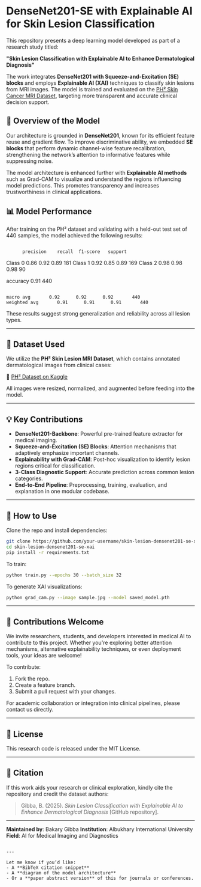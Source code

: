 

# DenseNet201-SE with Explainable AI for Skin Lesion Classification

This repository presents a deep learning model developed as part of a research study titled:

**"Skin Lesion Classification with Explainable AI to Enhance Dermatological Diagnosis"**

The work integrates **DenseNet201 with Squeeze-and-Excitation (SE) blocks** and employs **Explainable AI (XAI)** techniques to classify skin lesions from MRI images. The model is trained and evaluated on the [PH² Skin Cancer MRI Dataset](https://www.kaggle.com/datasets/rashidul0/ph2-skin-cancer-classification), targeting more transparent and accurate clinical decision support.


## 🧠 Overview of the Model

Our architecture is grounded in **DenseNet201**, known for its efficient feature reuse and gradient flow. To improve discriminative ability, we embedded **SE blocks** that perform dynamic channel-wise feature recalibration, strengthening the network’s attention to informative features while suppressing noise.

The model architecture is enhanced further with **Explainable AI methods** such as Grad-CAM to visualize and understand the regions influencing model predictions. This promotes transparency and increases trustworthiness in clinical applications.


## 📊 Model Performance

After training on the PH² dataset and validating with a held-out test set of 440 samples, the model achieved the following results:

```

```
          precision    recall  f1-score   support

 Class 0       0.86      0.92      0.89       181
 Class 1       0.92      0.85      0.89       169
 Class 2       0.98      0.98      0.98        90

accuracy                           0.91       440
```

macro avg       0.92      0.92      0.92       440
weighted avg       0.91      0.91      0.91       440

````

These results suggest strong generalization and reliability across all lesion types.

---

## 📂 Dataset Used

We utilize the **PH² Skin Lesion MRI Dataset**, which contains annotated dermatological images from clinical cases:

📌 [PH² Dataset on Kaggle](https://www.kaggle.com/datasets/rashidul0/ph2-skin-cancer-classification)

All images were resized, normalized, and augmented before feeding into the model.

---

## 💡 Key Contributions

- **DenseNet201-Backbone**: Powerful pre-trained feature extractor for medical imaging.
- **Squeeze-and-Excitation (SE) Blocks**: Attention mechanisms that adaptively emphasize important channels.
- **Explainability with Grad-CAM**: Post-hoc visualization to identify lesion regions critical for classification.
- **3-Class Diagnostic Support**: Accurate prediction across common lesion categories.
- **End-to-End Pipeline**: Preprocessing, training, evaluation, and explanation in one modular codebase.

---

## 🚀 How to Use

Clone the repo and install dependencies:

```bash
git clone https://github.com/your-username/skin-lesion-densenet201-se-xai.git
cd skin-lesion-densenet201-se-xai
pip install -r requirements.txt
````

To train:

```bash
python train.py --epochs 30 --batch_size 32
```

To generate XAI visualizations:

```bash
python grad_cam.py --image sample.jpg --model saved_model.pth
```

---

## 🤝 Contributions Welcome

We invite researchers, students, and developers interested in medical AI to contribute to this project. Whether you're exploring better attention mechanisms, alternative explainability techniques, or even deployment tools, your ideas are welcome!

To contribute:

1. Fork the repo.
2. Create a feature branch.
3. Submit a pull request with your changes.

For academic collaboration or integration into clinical pipelines, please contact us directly.

---

## 📜 License

This research code is released under the MIT License.

---

## 📌 Citation

If this work aids your research or clinical exploration, kindly cite the repository and credit the dataset authors:

> Gibba, B. (2025). *Skin Lesion Classification with Explainable AI to Enhance Dermatological Diagnosis* \[GitHub repository].

---

**Maintained by**: Bakary Gibba
**Institution**: Albukhary International University
**Field**: AI for Medical Imaging and Diagnostics

```

---

Let me know if you’d like:
- A **BibTeX citation snippet**
- A **diagram of the model architecture**
- Or a **paper abstract version** of this for journals or conferences.
```
